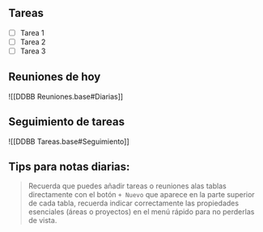 ## Tareas

- [ ] Tarea 1
- [ ] Tarea 2
- [ ] Tarea 3

## Reuniones de hoy

![[DDBB Reuniones.base#Diarias]]

## Seguimiento de tareas

![[DDBB Tareas.base#Seguimiento]]

## Tips para notas diarias:

> Recuerda que puedes añadir tareas o reuniones alas  tablas directamente con el botón `+ Nuevo` que aparece en la parte superior de cada tabla, recuerda indicar correctamente las propiedades esenciales (áreas o proyectos) en el menú rápido para no perderlas de vista.